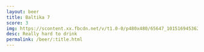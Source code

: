 ```yaml
---
layout: beer
title: Baltika 7
score: 3
img: https://scontent.xx.fbcdn.net/v/t1.0-0/p480x480/65647_10151694536248745_526286442_n.jpg?oh=4d6c205fd08068659ff7f58fc728dc04&oe=58D115AD
desc: Really hard to drink
permalink: /beer/:title.html
---
```

